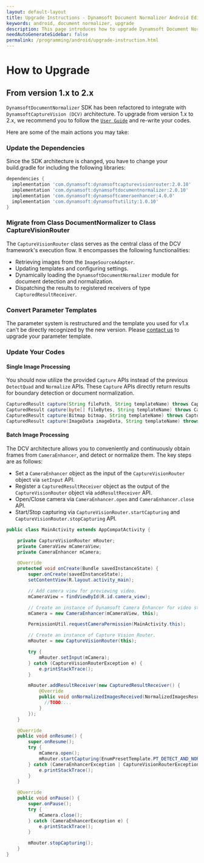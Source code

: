 ```yaml
---
layout: default-layout
title: Upgrade Instructions - Dynamsoft Document Normalizer Android Edition
keywords: android, document normalizer, upgrade
description: This page introduces how to upgrade Dynamsoft Document Normalizer Android Edition from 1.x to 2.x
needAutoGenerateSidebar: false
permalink: /programming/android/upgrade-instruction.html
---
```


# How to Upgrade

## From version 1.x to 2.x

`DynamsoftDocumentNormalizer` SDK has been refactored to integrate with `DynamsoftCaptureVision (DCV)` architecture. To upgrade from version 1.x to 2.x, we recommend you to follow the [`User Guide`](user-guide.md) and re-write your codes.

Here are some of the main actions you may take:

### Update the Dependencies

Since the SDK architecture is changed, you have to change your build.gradle for including the following libraries:

```groovy
dependencies {
  implementation 'com.dynamsoft:dynamsoftcapturevisionrouter:2.0.10'
  implementation 'com.dynamsoft:dynamsoftdocumentnormalizer:2.0.10'
  implementation 'com.dynamsoft:dynamsoftcameraenhancer:4.0.0'
  implementation 'com.dynamsoft:dynamsoftutility:1.0.10'
}
```

### Migrate from Class DocumentNormalizer to Class CaptureVisionRouter

The `CaptureVisionRouter` class serves as the central class of the DCV framework's execution flow. It encompasses the following functionalities:

- Retrieving images from the `ImageSourceAdapter`.
- Updating templates and configuring settings.
- Dynamically loading the `DynamsoftDocumentNormalizer` module for document detection and normalization.
- Dispatching the results to registered receivers of type `CapturedResultReceiver`.

### Convert Parameter Templates

The parameter system is restructured and the template you used for v1.x can't be directly recognized by the new version. Please <a href="https://www.dynamsoft.com/company/customer-service/#contact" target="_blank">contact us</a> to upgrade your parameter template.

### Update Your Codes

#### Single Image Processing

You should now utilize the provided `Capture` APIs instead of the previous `DetectQuad` and `Normalize` APIs. These `Capture` APIs directly return results for boundary detection or document normalization.

```java
CapturedResult capture(String filePath, String templateName) throws CaptureVisionRouterException
CapturedResult capture(byte[] fileBytes, String templateName) throws CaptureVisionRouterException 
CapturedResult capture(Bitmap bitmap, String templateName) throws CaptureVisionRouterException 
CapturedResult capture(ImageData imageData, String templateName) throws CaptureVisionRouterException 
```

#### Batch Image Processing

The DCV architecture allows you to conveniently and continuously obtain frames from `CameraEnhancer`, and detect or normalize them. The key steps are as follows:

- Set a `CameraEnhancer` object as the input of the `CaptureVisionRouter` object via `setInput` API.
- Register a `CapturedResultReceiver` object as the output of the `CaptureVisionRouter` object via `addResultReceiver` API.
- Open/Close camera via `CameraEnhancer.open` and `CameraEnhancer.close` API.
- Start/Stop capturing via `CaptureVisionRouter.startCapturing` and `CaptureVisionRouter.stopCapturing` API.

```java
public class MainActivity extends AppCompatActivity {

    private CaptureVisionRouter mRouter;
    private CameraView mCameraView;
    private CameraEnhancer mCamera;

    @Override
    protected void onCreate(Bundle savedInstanceState) {
        super.onCreate(savedInstanceState);
        setContentView(R.layout.activity_main);

        // Add camera view for previewing video.
        mCameraView = findViewById(R.id.camera_view);

        // Create an instance of Dynamsoft Camera Enhancer for video streaming.
        mCamera = new CameraEnhancer(mCameraView, this);

        PermissionUtil.requestCameraPermission(MainActivity.this);

        // Create an instance of Capture Vision Router.
        mRouter = new CaptureVisionRouter(this);

        try {
            mRouter.setInput(mCamera);
        } catch (CaptureVisionRouterException e) {
            e.printStackTrace();
        }

        mRouter.addResultReceiver(new CapturedResultReceiver() {
            @Override
            public void onNormalizedImagesReceived(NormalizedImagesResult result) {
              //TODO:...
            }
        });
    }

    @Override
    public void onResume() {
        super.onResume();
        try {
            mCamera.open();
            mRouter.startCapturing(EnumPresetTemplate.PT_DETECT_AND_NORMALIZE_DOCUMENT);
        } catch (CameraEnhancerException | CaptureVisionRouterException e) {
            e.printStackTrace();
        }
    }

    @Override
    public void onPause() {
        super.onPause();
        try {
            mCamera.close();
        } catch (CameraEnhancerException e) {
            e.printStackTrace();
        }

        mRouter.stopCapturing();
    }
}
```
